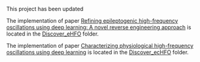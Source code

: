 This project has been updated 

The implementation of paper [Refining epileptogenic high-frequency oscillations using deep learning: A novel reverse engineering approach](https://academic.oup.com/braincomms/article/4/1/fcab267/6420212) is located in the [Discover_eHFO](Discover_eHFO) folder. 

The implementation of paper [Characterizing physiological high-frequency oscillations using deep learning](https://www.medrxiv.org/content/10.1101/2022.07.08.22277392v1) is located in the [Discover_ecHFO](Discover_ecHFO) folder. 
